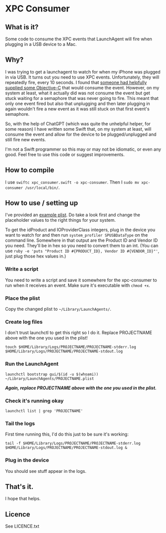 # XPC Consumer

## What is it?

Some code to consume the XPC events that LaunchAgent will fire when plugging in a USB device to a Mac.

## Why?

I was trying to get a launchagent to watch for when my iPhone was plugged in via USB. It turns out you need to use XPC events. Unfortunately, they will repeatedly fire, every 10 seconds. I found that [someone had helpfully supplied some Objective-C](https://github.com/snosrap/xpc_set_event_stream_handler/tree/master) that would consume the event. However, on my system at least, what it actually did was not consume the event but get stuck waiting for a semaphore that was never going to fire. This meant that only one event fired but also that unplugging and then later plugging in again wouldn't fire a new event as it was still stuck on that first event's semaphore.

So, with the help of ChatGPT (which was quite the unhelpful helper, for some reason) I have written some Swift that, on my system at least, will consume the event and allow for the device to be plugged/unplugged and still fire new events.

I'm not a Swift programmer so this may or may not be idiomatic, or even any good. Feel free to use this code or suggest improvements.

## How to compile

I use `swiftc xpc_consumer.swift -o xpc-consumer`. Then I `sudo mv xpc-consumer /usr/local/bin/`.

## How to use / setting up

I've provided an [example plist](example.plist). Do take a look first and change the placeholder values to the right things for your system.

To get the idProduct and IOProviderClass integers, plug in the device you want to watch for and then run `system_profiler SPUSBDataType` on the command line. Somewhere in that output are the Product ID and Vendor ID you need. They'll be in hex so you need to convert them to an int. (You can use `ruby -e 'puts "Product ID #{PRODUCT_ID}, Vendor ID #{VENDOR_ID}"'`, just plug those hex values in.)

### Write a script

You need to write a script and save it somewhere for the xpc-consumer to run when it receives an event. Make sure it's executable with `chmod +x`.

### Place the plist

Copy the changed plist to `~/Library/LaunchAgents/`.

### Create log files

I don't trust launchctl to get this right so I do it. Replace PROJECTNAME above with the one you used in the plist!

```shell
touch $HOME/Library/Logs/PROJECTNAME/PROJECTNAME-stderr.log $HOME/Library/Logs/PROJECTNAME/PROJECTNAME-stdout.log
```

### Run the LaunchAgent

```shell
launchctl bootstrap gui/$(id -u $(whoami)) ~/Library/LaunchAgents/PROJECTNAME.plist
```

***Again, replace PROJECTNAME above with the one you used in the plist.***


### Check it's running okay

```shell
launchctl list | grep 'PROJECTNAME'
```

### Tail the logs

First time running this, I'd do this just to be sure it's working:

```shell
tail -f $HOME/Library/Logs/PROJECTNAME/PROJECTNAME-stderr.log $HOME/Library/Logs/PROJECTNAME/PROJECTNAME-stdout.log &
```

### Plug in the device

You should see stuff appear in the logs.

## That's it.

I hope that helps.

## Licence

See LICENCE.txt



